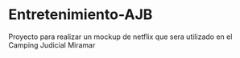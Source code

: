 # Entretenimiento-AJB
Proyecto para realizar un mockup de netflix que sera utilizado en el Camping Judicial Miramar
